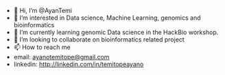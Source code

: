 - 👋 Hi, I’m @AyanTemi
- 👀 I’m interested in Data science, Machine Learning, genomics and bioinformatics
- 🌱 I’m currently learning genomic Data science in the HackBio workshop.
- 💞️ I’m looking to collaborate on bioinformatics related project
- 📫 How to reach me 
- email: ayanotemitope@gmail.com
- linkedin: http://linkedin.com/in/temitopeayano

<!---
AyanTemi/AyanTemi is a ✨ special ✨ repository because its `README.md` (this file) appears on your GitHub profile.
You can click the Preview link to take a look at your changes.
--->
